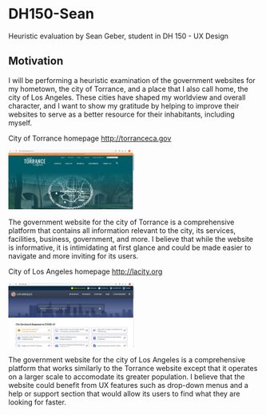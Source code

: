 # DH150-Sean
Heuristic evaluation by Sean Geber, student in DH 150 - UX Design

## Motivation
I will be performing a heuristic examination of the government websites for my hometown, the city of Torrance, and a place that I also call home, the city of Los Angeles. These cities have shaped my worldview and overall character, and I want to show my gratitude by helping to improve their websites to serve as a better resource for their inhabitants, including myself.

City of Torrance homepage
http://torranceca.gov






<img src="./torrance-screenshot.JPG" width="50%">

The government website for the city of Torrance is a comprehensive platform that contains all information relevant to the city, its services, facilities, business, government, and more. I believe that while the website is informative, it is intimidating at first glance and could be made easier to navigate and more inviting for its users.

City of Los Angeles homepage
http://lacity.org






<img src="./losangeles-screenshot.JPG" width="50%">

The government website for the city of Los Angeles is a comprehensive platform that works similarly to the Torrance website except that it operates on a larger scale to accomodate its greater population. I believe that the website could benefit from UX features such as drop-down menus and a help or support section that would allow its users to find what they are looking for faster.

